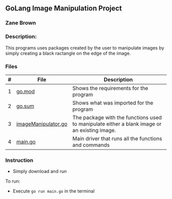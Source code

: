 ## GoLang Image Manipulation Project
### Zane Brown
### Description:

This programs uses packages created by the user to manipulate images 
by simply creating a black ractangle on the edge of the image.

### Files

|   #   | File           | Description                                                                                                     |
| :---: | -------------- | --------------------------------------------------------------------------------------------------------------- |
|   1   | [go.mod](https://github.com/ZZaner67/CMPS-4143/blob/main/Assignments/P02/go.mod)         | Shows the requirements for the program                                                                          |
|   2   | [go.sum](https://github.com/ZZaner67/CMPS-4143/blob/main/Assignments/P02/go.sum)         | Shows what was imported for the program                                                                         |
|   3   | [imageManipulator.go](https://github.com/ZZaner67/CMPS-4143/blob/main/Assignments/P02/imagemod/imageManipulator/imageManipulator.go)        | The package with the functions used to manipulate either a blank image or an existing image.  |
|   4   | [main.go](https://github.com/ZZaner67/CMPS-4143/blob/main/Assignments/P02/main.go)        | Main driver that runs all the functions and commands                                                            |

### Instruction

- Simply download and run

To run:
- Execute `go run main.go` in the terminal
